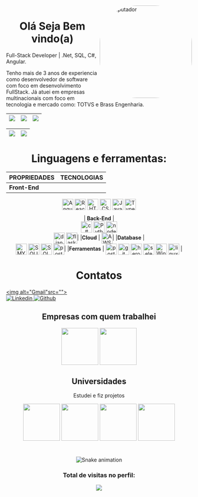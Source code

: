 <img min-width="450px" max-width="250" width="250" align="right" alt="Computador" style="border-radius:100px;" src="https://anyforsoft.com/static/a2da834e20a93f2114281a1174296b58/17.gif">

<h1 align="center">Olá Seja Bem vindo(a)</h1>
<p>Full-Stack Developer | .Net, SQL, C#, Angular.

Tenho mais de 3 anos de experiencia como desenvolvedor de software com foco em desenvolvimento FullStack.
Já atuei em empresas multinacionais com foco em tecnologia e mercado como: TOTVS e Brass Engenharia.

</p>

| ![](http://github-profile-summary-cards.vercel.app/api/cards/stats?username=pablozagnoli&theme=nord_dark) | ![](http://github-profile-summary-cards.vercel.app/api/cards/repos-per-language?username=pablozagnoli&hide=Html&theme=nord_dark) | ![](http://github-profile-summary-cards.vercel.app/api/cards/most-commit-language?username=pablozagnoli&theme=nord_dark) |
| :-: | :-: | :-: |

| ![](http://github-profile-summary-cards.vercel.app/api/cards/profile-details?username=pablozagnoli&theme=nord_dark) | ![](https://github-readme-streak-stats.herokuapp.com/?user=pablozagnoli&hide_border=true&date_format=M%20j%5B%2C%20Y%5D&background=2D3742&stroke=2D3742&ring=6bbbca&fire=6bbbca&currStreakNum=fff&sideNums=6bbbca&currStreakLabel=6bbbca&sideLabels=fff&dates=fff) |
| :-: | :-: |


##

<h1 align="center">Linguagens e ferramentas:</h1>
<div style="display: inline_block;" align="center">

|  **PROPRIEDADES** | **TECNOLOGIAS** |
| :---------        |     :---------  |
|**Front-End** |
<img align="center" alt="Angular" height="30" src="https://img.shields.io/badge/Angular-DD0031?style=for-the-badge&logo=angular&logoColor=white"> 
<img align="center" alt="React" height="30" src="https://img.shields.io/badge/React-20232A?style=for-the-badge&logo=react&logoColor=61DAFB"> 
<img align="center" alt="HTML" height="30" src="https://img.shields.io/badge/HTML5-E34F26?style=for-the-badge&logo=html5&logoColor=white"> 
<img align="center" alt="CSS" height="30"  src="https://img.shields.io/badge/CSS3-1572B6?style=for-the-badge&logo=css3&logoColor=white"> 
<img align="center" alt="JavaScript" height="30" src="https://img.shields.io/badge/JavaScript-323330?style=for-the-badge&logo=javascript&logoColor=F7DF1E"> 
<img align="center" alt="TypeScript" height="30" src="https://img.shields.io/badge/TypeScript-007ACC?style=for-the-badge&logo=typescript&logoColor=white"> 
 
| **Back-End** |  
<img align="center" alt="c#" height="30" src="https://img.shields.io/badge/C%23-239120?style=for-the-badge&logo=c-sharp&logoColor=white"> 
<img align="center" alt="Python" height="30" src="https://img.shields.io/badge/Python-3776AB?style=for-the-badge&logo=python&logoColor=white"> 
<img align="center" alt="node" height="30" src="https://img.shields.io/badge/Node.js-339933?style=for-the-badge&logo=nodedotjs&logoColor=white">   
<img align="center" alt="django" height="30" src="https://img.shields.io/badge/Django-092E20?style=for-the-badge&logo=django&logoColor=white"> 
<img align="center" alt="flask" height="30" src="https://img.shields.io/badge/Flask-000000?style=for-the-badge&logo=flask&logoColor=white">|
|**Cloud** | 
<img align="center" alt="AWS" height="30" src="https://img.shields.io/badge/Amazon_AWS-232F3E?style=for-the-badge&logo=amazon-aws&logoColor=white">|
|**Database** |  
<img align="center" alt="MYSQL" height="30" src="https://img.shields.io/badge/mysql-404D59?style=for-the-badge&logo=mysql&logoColor=white"> 
<img align="center" alt="SQLITE" height="30"  src="https://img.shields.io/badge/Sqlite-862d59?style=for-the-badge&logo=Sqlite&logoColor=white"> 
<img align="center" alt="SQLSERVER" height="30"  src="https://img.shields.io/badge/Microsoft%20SQL%20Sever-CC2927?style=for-the-badge&logo=microsoft%20sql%20server&logoColor=white"> <img align="center" alt="postgre" height="30"  src="https://img.shields.io/badge/PostgreSQL-316192?style=for-the-badge&logo=postgresql&logoColor=white">|
|**Ferramentas** | 
<img align="center" alt="postaman" height="30" src="https://img.shields.io/badge/Postman-FF6C37?style=for-the-badge&logo=Postman&logoColor=white"> 
<img align="center" alt="git" height="30" src="https://img.shields.io/badge/Git-F05032?style=for-the-badge&logo=git&logoColor=white"> 
<img align="center" alt="heroku" height="30" src="https://img.shields.io/badge/Heroku-430098?style=for-the-badge&logo=heroku&logoColor=white"> 
<img align="center" alt="selenium" height="30" src="https://img.shields.io/badge/Selenium-43B02A?style=for-the-badge&logo=Selenium&logoColor=white"> 
<img align="center" alt="Windows" height="30" src="https://img.shields.io/badge/windows-862d59?style=for-the-badge&logo=windows&logoColor=white"> 
<img align="center" alt="linux" height="30" src="https://img.shields.io/badge/linux-862d59?style=for-the-badge&logo=linux&logoColor=white"> |
<a>
    <h1 align="center">
       Contatos
        </a>
    </h1>
    <div align="left">
        <a href="pablozagnoli@hotmail.com">
            <img alt="Gmail"src="">            
        </a>
        <a href="https://www.linkedin.com/in/pablo-zagnoli-85714512b/" target="_blank">
            <img alt="Linkedin" src="https://img.shields.io/badge/LinkedIn-0077B5?style=for-the-badge&logo=linkedin&logoColor=white">
        </a>
        <a href="https://github.com/pablozagnoli" target="_blank">
            <img alt="Github" src="https://img.shields.io/badge/GitHub-100000?style=for-the-badge&logo=github&logoColor=white">
        </a>
</div>

## Empresas com quem trabalhei
<div>
<img height="100px" src="http://www.ldengenharia.com.br/assets/img/logo_brass.png"/>
<img height="100px" src="https://th.bing.com/th/id/OIP.Y4gE7RAfvIiJ_1AaecJYZgAAAA?w=180&h=180&c=7&r=0&o=5&pid=1.7"/>
</div>

## Universidades
<p>Estudei e fiz projetos</p>
<div>
<img height="100px" src="https://www.sinpoldf.com.br/wp-content/uploads/2019/09/41517287_1949405008462069_1302937135933816832_n.png"/>
<img height="100px" src="https://media-exp1.licdn.com/dms/image/C4E0BAQHHXnr1_zj8JA/company-logo_200_200/0/1660072406824?e=1674086400&v=beta&t=Q0xgPFYNzFHS47wLxdQFF7pAyi4vjNYVnpHjoUvIsfM"/>
<img height="100px" src="https://lacsed.eng.ufmg.br/wp-content/uploads/2020/05/logo-ufmg.jpg"/>
<img height="100px" src="https://media-exp1.licdn.com/dms/image/D4D0BAQEcOOh1RPQPSg/company-logo_200_200/0/1664904835400?e=1674086400&v=beta&t=BbKTEjqzLiD6TOohJTp0i4b_vDHmvLGF5O0KrkJdR_Q"/>
</div>


#

 <div align="center">
    
   ![Snake animation](https://github.com/SamuelFLM/SamuelFLM/blob/output/github-contribution-grid-snake.svg)

  </div>

  <h3><p align="center">Total de visitas no perfil:</p>
<p align="center">
    <img alingn="center" src="https://profile-counter.glitch.me/SamuelFLM/count.svg"/>
</p>
      
